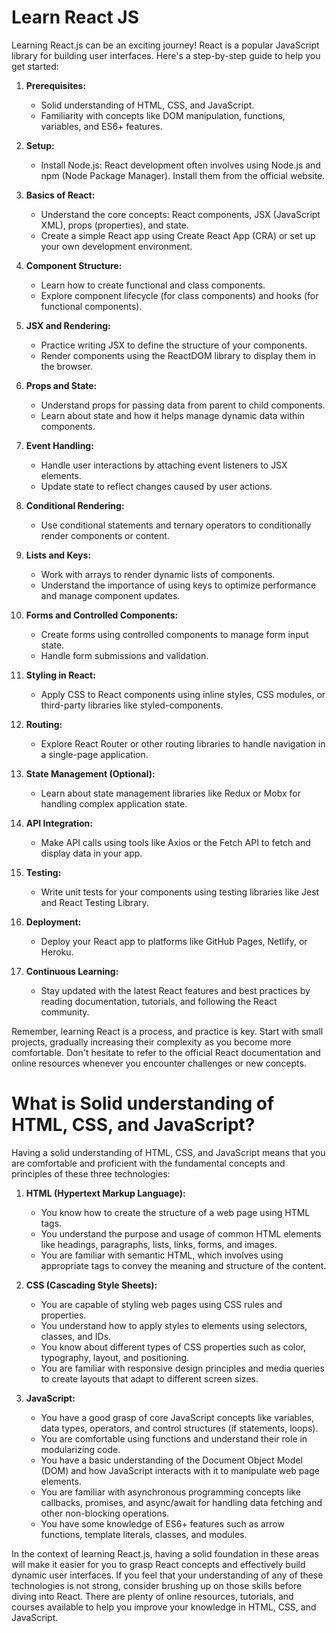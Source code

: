 # Learn React JS
Learning React.js can be an exciting journey! React is a popular JavaScript library for building user interfaces. Here's a step-by-step guide to help you get started:

1. **Prerequisites:**
   - Solid understanding of HTML, CSS, and JavaScript.
   - Familiarity with concepts like DOM manipulation, functions, variables, and ES6+ features.

2. **Setup:**
   - Install Node.js: React development often involves using Node.js and npm (Node Package Manager). Install them from the official website.

3. **Basics of React:**
   - Understand the core concepts: React components, JSX (JavaScript XML), props (properties), and state.
   - Create a simple React app using Create React App (CRA) or set up your own development environment.

4. **Component Structure:**
   - Learn how to create functional and class components.
   - Explore component lifecycle (for class components) and hooks (for functional components).

5. **JSX and Rendering:**
   - Practice writing JSX to define the structure of your components.
   - Render components using the ReactDOM library to display them in the browser.

6. **Props and State:**
   - Understand props for passing data from parent to child components.
   - Learn about state and how it helps manage dynamic data within components.

7. **Event Handling:**
   - Handle user interactions by attaching event listeners to JSX elements.
   - Update state to reflect changes caused by user actions.

8. **Conditional Rendering:**
   - Use conditional statements and ternary operators to conditionally render components or content.

9. **Lists and Keys:**
   - Work with arrays to render dynamic lists of components.
   - Understand the importance of using keys to optimize performance and manage component updates.

10. **Forms and Controlled Components:**
    - Create forms using controlled components to manage form input state.
    - Handle form submissions and validation.

11. **Styling in React:**
    - Apply CSS to React components using inline styles, CSS modules, or third-party libraries like styled-components.

12. **Routing:**
    - Explore React Router or other routing libraries to handle navigation in a single-page application.

13. **State Management (Optional):**
    - Learn about state management libraries like Redux or Mobx for handling complex application state.

14. **API Integration:**
    - Make API calls using tools like Axios or the Fetch API to fetch and display data in your app.

15. **Testing:**
    - Write unit tests for your components using testing libraries like Jest and React Testing Library.

16. **Deployment:**
    - Deploy your React app to platforms like GitHub Pages, Netlify, or Heroku.

17. **Continuous Learning:**
    - Stay updated with the latest React features and best practices by reading documentation, tutorials, and following the React community.

Remember, learning React is a process, and practice is key. Start with small projects, gradually increasing their complexity as you become more comfortable. Don't hesitate to refer to the official React documentation and online resources whenever you encounter challenges or new concepts.

# What is Solid understanding of HTML, CSS, and JavaScript?

Having a solid understanding of HTML, CSS, and JavaScript means that you are comfortable and proficient with the fundamental concepts and principles of these three technologies:

1. **HTML (Hypertext Markup Language):**
   - You know how to create the structure of a web page using HTML tags.
   - You understand the purpose and usage of common HTML elements like headings, paragraphs, lists, links, forms, and images.
   - You are familiar with semantic HTML, which involves using appropriate tags to convey the meaning and structure of the content.

2. **CSS (Cascading Style Sheets):**
   - You are capable of styling web pages using CSS rules and properties.
   - You understand how to apply styles to elements using selectors, classes, and IDs.
   - You know about different types of CSS properties such as color, typography, layout, and positioning.
   - You are familiar with responsive design principles and media queries to create layouts that adapt to different screen sizes.

3. **JavaScript:**
   - You have a good grasp of core JavaScript concepts like variables, data types, operators, and control structures (if statements, loops).
   - You are comfortable using functions and understand their role in modularizing code.
   - You have a basic understanding of the Document Object Model (DOM) and how JavaScript interacts with it to manipulate web page elements.
   - You are familiar with asynchronous programming concepts like callbacks, promises, and async/await for handling data fetching and other non-blocking operations.
   - You have some knowledge of ES6+ features such as arrow functions, template literals, classes, and modules.

In the context of learning React.js, having a solid foundation in these areas will make it easier for you to grasp React concepts and effectively build dynamic user interfaces. If you feel that your understanding of any of these technologies is not strong, consider brushing up on those skills before diving into React. There are plenty of online resources, tutorials, and courses available to help you improve your knowledge in HTML, CSS, and JavaScript.


